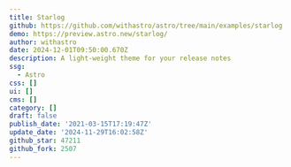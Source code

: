 ```yaml
---
title: Starlog
github: https://github.com/withastro/astro/tree/main/examples/starlog
demo: https://preview.astro.new/starlog/
author: withastro
date: 2024-12-01T09:50:00.670Z
description: A light-weight theme for your release notes
ssg:
  - Astro
css: []
ui: []
cms: []
category: []
draft: false
publish_date: '2021-03-15T17:19:47Z'
update_date: '2024-11-29T16:02:58Z'
github_star: 47211
github_fork: 2507
---
```

